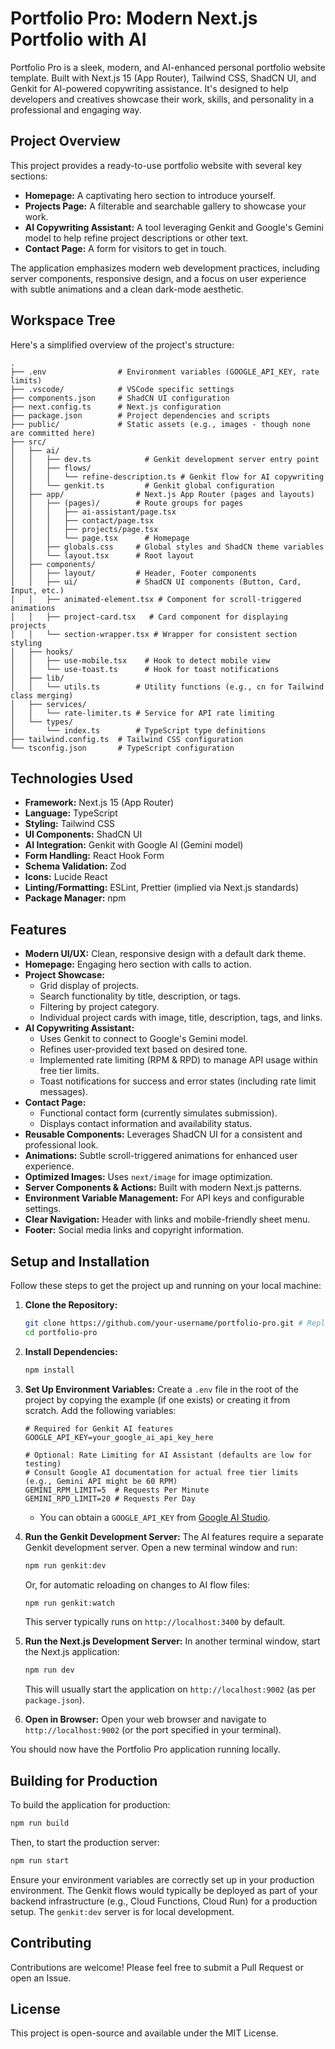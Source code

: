 # Portfolio Pro: Modern Next.js Portfolio with AI

Portfolio Pro is a sleek, modern, and AI-enhanced personal portfolio website template. Built with Next.js 15 (App Router), Tailwind CSS, ShadCN UI, and Genkit for AI-powered copywriting assistance. It's designed to help developers and creatives showcase their work, skills, and personality in a professional and engaging way.

## Project Overview

This project provides a ready-to-use portfolio website with several key sections:

*   **Homepage:** A captivating hero section to introduce yourself.
*   **Projects Page:** A filterable and searchable gallery to showcase your work.
*   **AI Copywriting Assistant:** A tool leveraging Genkit and Google's Gemini model to help refine project descriptions or other text.
*   **Contact Page:** A form for visitors to get in touch.

The application emphasizes modern web development practices, including server components, responsive design, and a focus on user experience with subtle animations and a clean dark-mode aesthetic.

## Workspace Tree

Here's a simplified overview of the project's structure:

```
.
├── .env                # Environment variables (GOOGLE_API_KEY, rate limits)
├── .vscode/            # VSCode specific settings
├── components.json     # ShadCN UI configuration
├── next.config.ts      # Next.js configuration
├── package.json        # Project dependencies and scripts
├── public/             # Static assets (e.g., images - though none are committed here)
├── src/
│   ├── ai/
│   │   ├── dev.ts            # Genkit development server entry point
│   │   ├── flows/
│   │   │   └── refine-description.ts # Genkit flow for AI copywriting
│   │   └── genkit.ts         # Genkit global configuration
│   ├── app/                # Next.js App Router (pages and layouts)
│   │   ├── (pages)/        # Route groups for pages
│   │   │   ├── ai-assistant/page.tsx
│   │   │   ├── contact/page.tsx
│   │   │   ├── projects/page.tsx
│   │   │   └── page.tsx      # Homepage
│   │   ├── globals.css     # Global styles and ShadCN theme variables
│   │   └── layout.tsx      # Root layout
│   ├── components/
│   │   ├── layout/         # Header, Footer components
│   │   ├── ui/             # ShadCN UI components (Button, Card, Input, etc.)
│   │   ├── animated-element.tsx # Component for scroll-triggered animations
│   │   ├── project-card.tsx   # Card component for displaying projects
│   │   └── section-wrapper.tsx # Wrapper for consistent section styling
│   ├── hooks/
│   │   ├── use-mobile.tsx    # Hook to detect mobile view
│   │   └── use-toast.ts      # Hook for toast notifications
│   ├── lib/
│   │   └── utils.ts        # Utility functions (e.g., cn for Tailwind class merging)
│   ├── services/
│   │   └── rate-limiter.ts # Service for API rate limiting
│   └── types/
│       └── index.ts        # TypeScript type definitions
├── tailwind.config.ts  # Tailwind CSS configuration
└── tsconfig.json       # TypeScript configuration
```

## Technologies Used

*   **Framework:** Next.js 15 (App Router)
*   **Language:** TypeScript
*   **Styling:** Tailwind CSS
*   **UI Components:** ShadCN UI
*   **AI Integration:** Genkit with Google AI (Gemini model)
*   **Form Handling:** React Hook Form
*   **Schema Validation:** Zod
*   **Icons:** Lucide React
*   **Linting/Formatting:** ESLint, Prettier (implied via Next.js standards)
*   **Package Manager:** npm

## Features

*   **Modern UI/UX:** Clean, responsive design with a default dark theme.
*   **Homepage:** Engaging hero section with calls to action.
*   **Project Showcase:**
    *   Grid display of projects.
    *   Search functionality by title, description, or tags.
    *   Filtering by project category.
    *   Individual project cards with image, title, description, tags, and links.
*   **AI Copywriting Assistant:**
    *   Uses Genkit to connect to Google's Gemini model.
    *   Refines user-provided text based on desired tone.
    *   Implemented rate limiting (RPM & RPD) to manage API usage within free tier limits.
    *   Toast notifications for success and error states (including rate limit messages).
*   **Contact Page:**
    *   Functional contact form (currently simulates submission).
    *   Displays contact information and availability status.
*   **Reusable Components:** Leverages ShadCN UI for a consistent and professional look.
*   **Animations:** Subtle scroll-triggered animations for enhanced user experience.
*   **Optimized Images:** Uses `next/image` for image optimization.
*   **Server Components & Actions:** Built with modern Next.js patterns.
*   **Environment Variable Management:** For API keys and configurable settings.
*   **Clear Navigation:** Header with links and mobile-friendly sheet menu.
*   **Footer:** Social media links and copyright information.

## Setup and Installation

Follow these steps to get the project up and running on your local machine:

1.  **Clone the Repository:**
    ```bash
    git clone https://github.com/your-username/portfolio-pro.git # Replace with your repo URL
    cd portfolio-pro
    ```

2.  **Install Dependencies:**
    ```bash
    npm install
    ```

3.  **Set Up Environment Variables:**
    Create a `.env` file in the root of the project by copying the example (if one exists) or creating it from scratch. Add the following variables:

    ```env
    # Required for Genkit AI features
    GOOGLE_API_KEY=your_google_ai_api_key_here

    # Optional: Rate Limiting for AI Assistant (defaults are low for testing)
    # Consult Google AI documentation for actual free tier limits (e.g., Gemini API might be 60 RPM)
    GEMINI_RPM_LIMIT=5  # Requests Per Minute
    GEMINI_RPD_LIMIT=20 # Requests Per Day
    ```
    *   You can obtain a `GOOGLE_API_KEY` from [Google AI Studio](https://aistudio.google.com/app/apikey).

4.  **Run the Genkit Development Server:**
    The AI features require a separate Genkit development server. Open a new terminal window and run:
    ```bash
    npm run genkit:dev
    ```
    Or, for automatic reloading on changes to AI flow files:
    ```bash
    npm run genkit:watch
    ```
    This server typically runs on `http://localhost:3400` by default.

5.  **Run the Next.js Development Server:**
    In another terminal window, start the Next.js application:
    ```bash
    npm run dev
    ```
    This will usually start the application on `http://localhost:9002` (as per `package.json`).

6.  **Open in Browser:**
    Open your web browser and navigate to `http://localhost:9002` (or the port specified in your terminal).

You should now have the Portfolio Pro application running locally.

## Building for Production

To build the application for production:
```bash
npm run build
```
Then, to start the production server:
```bash
npm run start
```
Ensure your environment variables are correctly set up in your production environment. The Genkit flows would typically be deployed as part of your backend infrastructure (e.g., Cloud Functions, Cloud Run) for a production setup. The `genkit:dev` server is for local development.

## Contributing

Contributions are welcome! Please feel free to submit a Pull Request or open an Issue.

## License

This project is open-source and available under the MIT License.
```